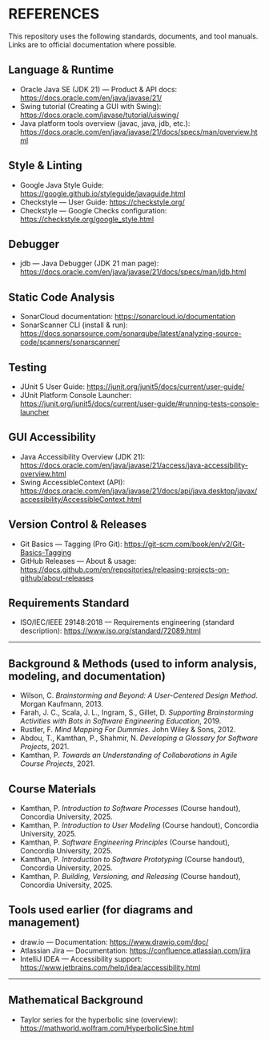 # REFERENCES

This repository uses the following standards, documents, and tool manuals. Links are to official documentation where possible.

## Language & Runtime
- Oracle Java SE (JDK 21) — Product & API docs: https://docs.oracle.com/en/java/javase/21/
- Swing tutorial (Creating a GUI with Swing): https://docs.oracle.com/javase/tutorial/uiswing/
- Java platform tools overview (javac, java, jdb, etc.): https://docs.oracle.com/en/java/javase/21/docs/specs/man/overview.html

## Style & Linting
- Google Java Style Guide: https://google.github.io/styleguide/javaguide.html
- Checkstyle — User Guide: https://checkstyle.org/
- Checkstyle — Google Checks configuration: https://checkstyle.org/google_style.html

## Debugger
- jdb — Java Debugger (JDK 21 man page): https://docs.oracle.com/en/java/javase/21/docs/specs/man/jdb.html

## Static Code Analysis
- SonarCloud documentation: https://sonarcloud.io/documentation
- SonarScanner CLI (install & run): https://docs.sonarsource.com/sonarqube/latest/analyzing-source-code/scanners/sonarscanner/

## Testing
- JUnit 5 User Guide: https://junit.org/junit5/docs/current/user-guide/
- JUnit Platform Console Launcher: https://junit.org/junit5/docs/current/user-guide/#running-tests-console-launcher

## GUI Accessibility
- Java Accessibility Overview (JDK 21): https://docs.oracle.com/en/java/javase/21/access/java-accessibility-overview.html
- Swing AccessibleContext (API): https://docs.oracle.com/en/java/javase/21/docs/api/java.desktop/javax/accessibility/AccessibleContext.html

## Version Control & Releases
- Git Basics — Tagging (Pro Git): https://git-scm.com/book/en/v2/Git-Basics-Tagging
- GitHub Releases — About & usage: https://docs.github.com/en/repositories/releasing-projects-on-github/about-releases

## Requirements Standard
- ISO/IEC/IEEE 29148:2018 — Requirements engineering (standard description): https://www.iso.org/standard/72089.html

---

## Background & Methods (used to inform analysis, modeling, and documentation)
- Wilson, C. *Brainstorming and Beyond: A User-Centered Design Method*. Morgan Kaufmann, 2013.
- Farah, J. C., Scala, J. L., Ingram, S., Gillet, D. *Supporting Brainstorming Activities with Bots in Software Engineering Education*, 2019.
- Rustler, F. *Mind Mapping For Dummies*. John Wiley & Sons, 2012.
- Abdou, T., Kamthan, P., Shahmir, N. *Developing a Glossary for Software Projects*, 2021.
- Kamthan, P. *Towards an Understanding of Collaborations in Agile Course Projects*, 2021.

## Course Materials
- Kamthan, P. *Introduction to Software Processes* (Course handout), Concordia University, 2025.
- Kamthan, P. *Introduction to User Modeling* (Course handout), Concordia University, 2025.
- Kamthan, P. *Software Engineering Principles* (Course handout), Concordia University, 2025.
- Kamthan, P. *Introduction to Software Prototyping* (Course handout), Concordia University, 2025.
- Kamthan, P. *Building, Versioning, and Releasing* (Course handout), Concordia University, 2025.

## Tools used earlier (for diagrams and management)
- draw.io — Documentation: https://www.drawio.com/doc/
- Atlassian Jira — Documentation: https://confluence.atlassian.com/jira
- IntelliJ IDEA — Accessibility support: https://www.jetbrains.com/help/idea/accessibility.html

---

## Mathematical Background
- Taylor series for the hyperbolic sine (overview): https://mathworld.wolfram.com/HyperbolicSine.html
